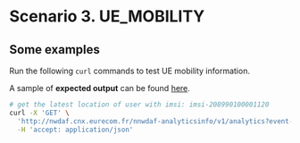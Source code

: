 # Scenario 3. **UE_MOBILITY**

## Some examples

Run the following `curl` commands to test UE mobility information.

A sample of **expected output** can be found [here](https://gitlab.eurecom.fr/nwdaf/nwdaf-fed/-/blob/develop/examples/nbi_output_uemob.json).

```bash
# get the latest location of user with imsi: imsi-208990100001120
curl -X 'GET' \
  'http://nwdaf.cnx.eurecom.fr/nnwdaf-analyticsinfo/v1/analytics?event-id=UE_MOBILITY&ana-req=%7B%7D&event-filter=%7B%7D&tgt-ue=%7B%0A%20%20%22anyUe%22%3A%20true%2C%0A%20%20%22supis%22%3A%20%5B%0A%20%20%20%20%22imsi-208990100001120%22%0A%20%20%5D%0A%7D' \
  -H 'accept: application/json'
```